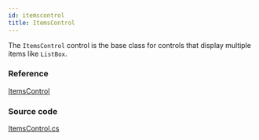 ```yaml
---
id: itemscontrol
title: ItemsControl
---
```


The `ItemsControl` control is the base class for controls that display multiple items like `ListBox`.

### Reference <a id="reference"></a>

[ItemsControl](http://reference.avaloniaui.net/api/Avalonia.Controls/ItemsControl/)

### Source code <a id="source-code"></a>

[ItemsControl.cs](https://github.com/AvaloniaUI/Avalonia/blob/master/src/Avalonia.Controls/ItemsControl.cs)
